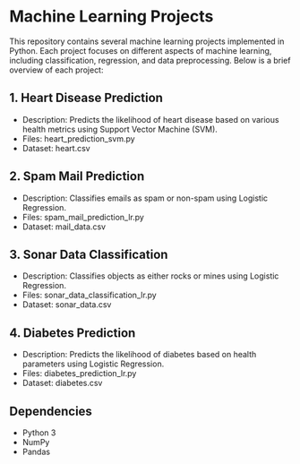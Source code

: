 # Machine Learning Projects

This repository contains several machine learning projects implemented in Python. Each project focuses on different aspects of machine learning, including classification, regression, and data preprocessing. Below is a brief overview of each project:

## 1. Heart Disease Prediction
- Description: Predicts the likelihood of heart disease based on various health metrics using Support Vector Machine (SVM).
- Files: heart_prediction_svm.py
- Dataset: heart.csv

## 2. Spam Mail Prediction
- Description: Classifies emails as spam or non-spam using Logistic Regression.
- Files: spam_mail_prediction_lr.py
- Dataset: mail_data.csv

## 3. Sonar Data Classification
- Description: Classifies objects as either rocks or mines using Logistic Regression.
- Files: sonar_data_classification_lr.py
- Dataset: sonar_data.csv

## 4. Diabetes Prediction
- Description: Predicts the likelihood of diabetes based on health parameters using Logistic Regression.
- Files: diabetes_prediction_lr.py
- Dataset: diabetes.csv

## Dependencies
- Python 3
- NumPy
- Pandas

